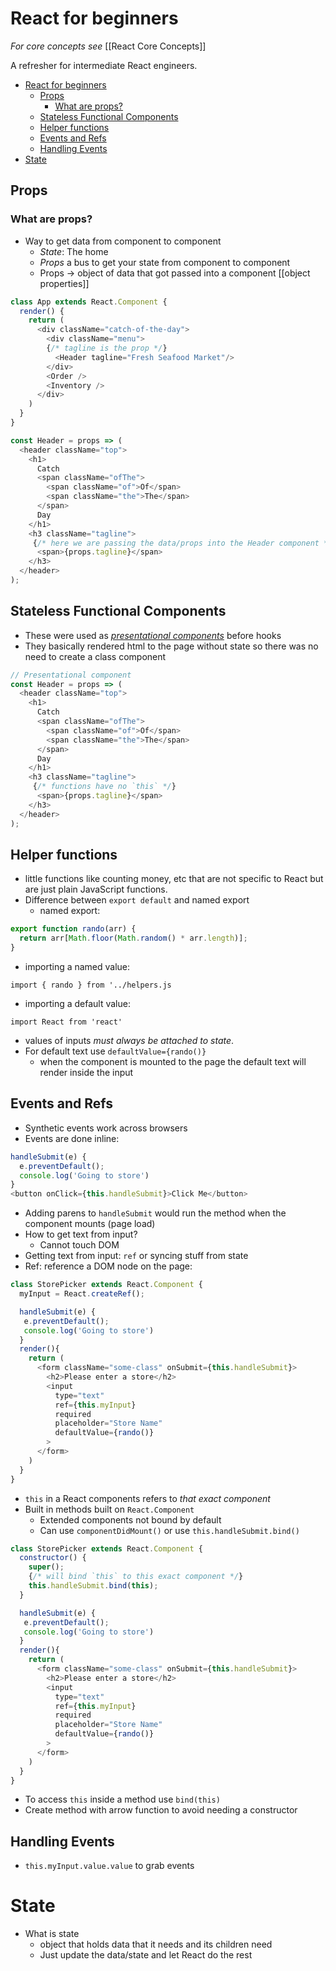 # React for beginners

*For core concepts see* [[React Core Concepts]]


A refresher for intermediate React engineers.
- [React for beginners](#react-for-beginners)
  - [Props](#props)
    - [What are props?](#what-are-props)
  - [Stateless Functional Components](#stateless-functional-components)
  - [Helper functions](#helper-functions)
  - [Events and Refs](#events-and-refs)
  - [Handling Events](#handling-events)
- [State](#state)


## Props

### What are props?
- Way to get data from component to component
  - *State*: The home
  - *Props* a bus to get your state from component to component
  - Props -> object of data that got passed into a component [[object properties]]

```js
class App extends React.Component {
  render() {
    return (
      <div className="catch-of-the-day">
        <div className="menu">
        {/* tagline is the prop */}
          <Header tagline="Fresh Seafood Market"/>
        </div>
        <Order />
        <Inventory />
      </div>
    )
  }
}
```

```js
const Header = props => (
  <header className="top">
    <h1>
      Catch
      <span className="ofThe">
        <span className="of">Of</span>
        <span className="the">The</span>
      </span>
      Day
    </h1>
    <h3 className="tagline">
     {/* here we are passing the data/props into the Header component */}
      <span>{props.tagline}</span>
    </h3>
  </header>
);
```

## Stateless Functional Components

- These were used as *[presentational components](https://medium.com/@dan_abramov/smart-and-dumb-components-7ca2f9a7c7d0)* before hooks
- They basically rendered html to the page without state so there was no need to create a class component

```js
// Presentational component
const Header = props => (
  <header className="top">
    <h1>
      Catch
      <span className="ofThe">
        <span className="of">Of</span>
        <span className="the">The</span>
      </span>
      Day
    </h1>
    <h3 className="tagline">
     {/* functions have no `this` */}
      <span>{props.tagline}</span>
    </h3>
  </header>
);
```

## Helper functions

- little functions like counting money, etc that are not specific to React but are just plain JavaScript functions.
- Difference between `export default` and named export
  - named export:

```js
export function rando(arr) {
  return arr[Math.floor(Math.random() * arr.length)];
}
```
- importing a named value:

`import { rando } from '../helpers.js`
- importing a default value:

`import React from 'react'`

- values of inputs *must always be attached to state*.
- For default text use `defaultValue={rando()}`
  - when the component is mounted to the page the default text will render inside the input

## Events and Refs

- Synthetic events work across browsers
- Events are done inline:

```js
handleSubmit(e) {
  e.preventDefault();
  console.log('Going to store')
}
<button onClick={this.handleSubmit}>Click Me</button>
```

- Adding parens to `handleSubmit` would run the method when the component mounts (page load)
- How to get text from input?
  - Cannot touch DOM
- Getting text from input: `ref` or syncing stuff from state
- Ref: reference a DOM node on the page:

```js
class StorePicker extends React.Component {
  myInput = React.createRef();

  handleSubmit(e) {
   e.preventDefault();
   console.log('Going to store')
  }
  render(){
    return (
      <form className="some-class" onSubmit={this.handleSubmit}>
        <h2>Please enter a store</h2>
        <input
          type="text"
          ref={this.myInput}
          required
          placeholder="Store Name"
          defaultValue={rando()}
        >
      </form>
    )
  }
}
```
- `this` in a React components refers to *that exact component*
- Built in methods built on `React.Component`
  - Extended components not bound by default
  - Can use `componentDidMount()` or use `this.handleSubmit.bind()`

```js
class StorePicker extends React.Component {
  constructor() {
    super();
    {/* will bind `this` to this exact component */}
    this.handleSubmit.bind(this);
  }

  handleSubmit(e) {
   e.preventDefault();
   console.log('Going to store')
  }
  render(){
    return (
      <form className="some-class" onSubmit={this.handleSubmit}>
        <h2>Please enter a store</h2>
        <input
          type="text"
          ref={this.myInput}
          required
          placeholder="Store Name"
          defaultValue={rando()}
        >
      </form>
    )
  }
}
```
- To access `this` inside a method use `bind(this)`
- Create method with arrow function to avoid needing a constructor

## Handling Events
- `this.myInput.value.value` to grab events

# State
- What is state
  - object that holds data that it needs and its children need
  - Just update the data/state and let React do the rest

